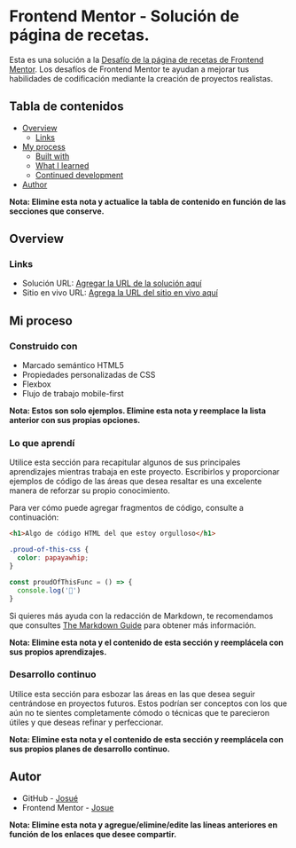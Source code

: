 # Frontend Mentor - Solución de página de recetas.

Esta es una solución a la [Desafío de la página de recetas de Frontend Mentor](https://www.frontendmentor.io/challenges/recipe-page-KiTsR8QQKm). Los desafíos de Frontend Mentor te ayudan a mejorar tus habilidades de codificación mediante la creación de proyectos realistas.

## Tabla de contenidos

- [Overview](#overview)
  - [Links](#links)
- [My process](#my-process)
  - [Built with](#built-with)
  - [What I learned](#what-i-learned)
  - [Continued development](#continued-development)
- [Author](#author)

**Nota: Elimine esta nota y actualice la tabla de contenido en función de las secciones que conserve.**

## Overview

### Links

- Solución URL: [Agregar la URL de la solución aquí](https://your-solution-url.com)
- Sitio en vivo URL: [Agrega la URL del sitio en vivo aquí](https://your-live-site-url.com)

## Mi proceso

### Construido con

- Marcado semántico HTML5
- Propiedades personalizadas de CSS
- Flexbox
- Flujo de trabajo mobile-first

**Nota: Estos son solo ejemplos. Elimine esta nota y reemplace la lista anterior con sus propias opciones.**

### Lo que aprendí

Utilice esta sección para recapitular algunos de sus principales aprendizajes mientras trabaja en este proyecto. Escribirlos y proporcionar ejemplos de código de las áreas que desea resaltar es una excelente manera de reforzar su propio conocimiento.

Para ver cómo puede agregar fragmentos de código, consulte a continuación:

```html
<h1>Algo de código HTML del que estoy orgulloso</h1>
```
```css
.proud-of-this-css {
  color: papayawhip;
}
```
```js
const proudOfThisFunc = () => {
  console.log('🎉')
}
```

Si quieres más ayuda con la redacción de Markdown, te recomendamos que consultes [The Markdown Guide](https://www.markdownguide.org/) para obtener más información.

**Nota: Elimine esta nota y el contenido de esta sección y reemplácela con sus propios aprendizajes.**

### Desarrollo continuo

Utilice esta sección para esbozar las áreas en las que desea seguir centrándose en proyectos futuros. Estos podrían ser conceptos con los que aún no te sientes completamente cómodo o técnicas que te parecieron útiles y que deseas refinar y perfeccionar.

**Nota: Elimine esta nota y el contenido de esta sección y reemplácela con sus propios planes de desarrollo continuo.**


## Autor

- GitHub - [Josué](https://github.com/Josue-code-lanch)
- Frontend Mentor - [Josue](https://www.frontendmentor.io/profile/Josue-code-lanch)

**Nota: Elimine esta nota y agregue/elimine/edite las líneas anteriores en función de los enlaces que desee compartir.**
